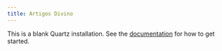 ```yaml
---
title: Artigos Divino
---
```


This is a blank Quartz installation.
See the [documentation](https://quartz.jzhao.xyz) for how to get started.
